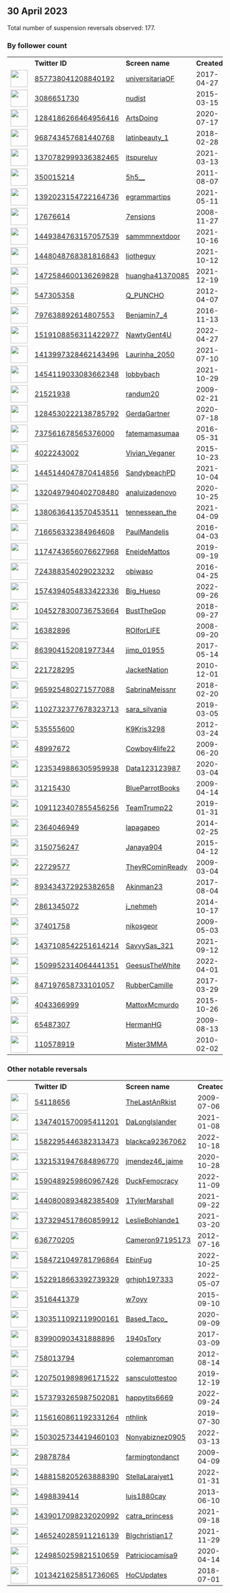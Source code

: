 
## 30 April 2023
Total number of suspension reversals observed: 177.

### By follower count
<table><tr><th></th><th align="left">Twitter ID</th><th align="left">Screen name</th>
<th align="left">Created</th><th align="left">Status</th><th align="left">Suspended</th><th align="left">Followers</th>
<tr><td><a href="https://pbs.twimg.com/profile_images/1649462900594016266/i0h9yYQT_normal.jpg"><img src="https://pbs.twimg.com/profile_images/1649462900594016266/i0h9yYQT_normal.jpg" width="40px" height="40px" align="center"/></a></td><td><a href="https://twitter.com/intent/user?user_id=857738041208840192">857738041208840192</a></td><td><a href="https://twitter.com/universitariaOF">universitariaOF</a></td><td>2017-04-27</td><td align="center"></td><td></td><td>950478</td></tr>
<tr><td><a href="https://pbs.twimg.com/profile_images/1655640089500737540/17twUg1l_normal.jpg"><img src="https://pbs.twimg.com/profile_images/1655640089500737540/17twUg1l_normal.jpg" width="40px" height="40px" align="center"/></a></td><td><a href="https://twitter.com/intent/user?user_id=3086651730">3086651730</a></td><td><a href="https://twitter.com/nudist">nudist</a></td><td>2015-03-15</td><td align="center"></td><td></td><td>570099</td></tr>
<tr><td><a href="https://pbs.twimg.com/profile_images/1284432309534392320/FMBh1Y78_normal.jpg"><img src="https://pbs.twimg.com/profile_images/1284432309534392320/FMBh1Y78_normal.jpg" width="40px" height="40px" align="center"/></a></td><td><a href="https://twitter.com/intent/user?user_id=1284186266464956416">1284186266464956416</a></td><td><a href="https://twitter.com/ArtsDoing">ArtsDoing</a></td><td>2020-07-17</td><td align="center"></td><td></td><td>219290</td></tr>
<tr><td><a href="https://pbs.twimg.com/profile_images/1650531111808770052/amy_MGFR_normal.jpg"><img src="https://pbs.twimg.com/profile_images/1650531111808770052/amy_MGFR_normal.jpg" width="40px" height="40px" align="center"/></a></td><td><a href="https://twitter.com/intent/user?user_id=968743457681440768">968743457681440768</a></td><td><a href="https://twitter.com/latinbeauty_1">latinbeauty_1</a></td><td>2018-02-28</td><td align="center"></td><td>2022-11-02</td><td>218197</td></tr>
<tr><td><a href="https://pbs.twimg.com/profile_images/1430925838418161667/2ZZV7HtN_normal.jpg"><img src="https://pbs.twimg.com/profile_images/1430925838418161667/2ZZV7HtN_normal.jpg" width="40px" height="40px" align="center"/></a></td><td><a href="https://twitter.com/intent/user?user_id=1370782999336382465">1370782999336382465</a></td><td><a href="https://twitter.com/itspureluv">itspureluv</a></td><td>2021-03-13</td><td align="center"></td><td>2022-11-08</td><td>196442</td></tr>
<tr><td><a href="https://pbs.twimg.com/profile_images/1656046971432386581/p6Z4rwg9_normal.jpg"><img src="https://pbs.twimg.com/profile_images/1656046971432386581/p6Z4rwg9_normal.jpg" width="40px" height="40px" align="center"/></a></td><td><a href="https://twitter.com/intent/user?user_id=350015214">350015214</a></td><td><a href="https://twitter.com/5h5__">5h5__</a></td><td>2011-08-07</td><td align="center"></td><td>2023-04-16</td><td>196438</td></tr>
<tr><td><a href="https://pbs.twimg.com/profile_images/1651068307389423617/CJ7iXMTn_normal.jpg"><img src="https://pbs.twimg.com/profile_images/1651068307389423617/CJ7iXMTn_normal.jpg" width="40px" height="40px" align="center"/></a></td><td><a href="https://twitter.com/intent/user?user_id=1392023154722164736">1392023154722164736</a></td><td><a href="https://twitter.com/egrammartips">egrammartips</a></td><td>2021-05-11</td><td align="center"></td><td></td><td>115910</td></tr>
<tr><td><a href="https://pbs.twimg.com/profile_images/1640087080452648960/jdj3MsSX_normal.jpg"><img src="https://pbs.twimg.com/profile_images/1640087080452648960/jdj3MsSX_normal.jpg" width="40px" height="40px" align="center"/></a></td><td><a href="https://twitter.com/intent/user?user_id=17676614">17676614</a></td><td><a href="https://twitter.com/7ensions">7ensions</a></td><td>2008-11-27</td><td align="center"></td><td></td><td>114703</td></tr>
<tr><td><a href="https://pbs.twimg.com/profile_images/1615822128279953408/S79hRmkq_normal.jpg"><img src="https://pbs.twimg.com/profile_images/1615822128279953408/S79hRmkq_normal.jpg" width="40px" height="40px" align="center"/></a></td><td><a href="https://twitter.com/intent/user?user_id=1449384763157057539">1449384763157057539</a></td><td><a href="https://twitter.com/sammmnextdoor">sammmnextdoor</a></td><td>2021-10-16</td><td align="center"></td><td>2022-12-01</td><td>49855</td></tr>
<tr><td><a href="https://pbs.twimg.com/profile_images/1484259991393554432/Q5a5ujjI_normal.jpg"><img src="https://pbs.twimg.com/profile_images/1484259991393554432/Q5a5ujjI_normal.jpg" width="40px" height="40px" align="center"/></a></td><td><a href="https://twitter.com/intent/user?user_id=1448048768381816843">1448048768381816843</a></td><td><a href="https://twitter.com/liotheguy">liotheguy</a></td><td>2021-10-12</td><td align="center"></td><td></td><td>34680</td></tr>
<tr><td><a href="https://pbs.twimg.com/profile_images/1483098069772435463/BHmw4brD_normal.jpg"><img src="https://pbs.twimg.com/profile_images/1483098069772435463/BHmw4brD_normal.jpg" width="40px" height="40px" align="center"/></a></td><td><a href="https://twitter.com/intent/user?user_id=1472584600136269828">1472584600136269828</a></td><td><a href="https://twitter.com/huangha41370085">huangha41370085</a></td><td>2021-12-19</td><td align="center"></td><td>2023-01-18</td><td>24812</td></tr>
<tr><td><a href="https://pbs.twimg.com/profile_images/1625200057942433794/tUbwVsKl_normal.jpg"><img src="https://pbs.twimg.com/profile_images/1625200057942433794/tUbwVsKl_normal.jpg" width="40px" height="40px" align="center"/></a></td><td><a href="https://twitter.com/intent/user?user_id=547305358">547305358</a></td><td><a href="https://twitter.com/Q_PUNCHO">Q_PUNCHO</a></td><td>2012-04-07</td><td align="center"></td><td></td><td>19484</td></tr>
<tr><td><a href="https://pbs.twimg.com/profile_images/1655615048679825408/aTwCyaXQ_normal.jpg"><img src="https://pbs.twimg.com/profile_images/1655615048679825408/aTwCyaXQ_normal.jpg" width="40px" height="40px" align="center"/></a></td><td><a href="https://twitter.com/intent/user?user_id=797638892614807553">797638892614807553</a></td><td><a href="https://twitter.com/Benjamin7_4">Benjamin7_4</a></td><td>2016-11-13</td><td align="center"></td><td>2023-04-11</td><td>19474</td></tr>
<tr><td><a href="https://pbs.twimg.com/profile_images/1527823006663319552/XfkbwjCc_normal.jpg"><img src="https://pbs.twimg.com/profile_images/1527823006663319552/XfkbwjCc_normal.jpg" width="40px" height="40px" align="center"/></a></td><td><a href="https://twitter.com/intent/user?user_id=1519108856311422977">1519108856311422977</a></td><td><a href="https://twitter.com/NawtyGent4U">NawtyGent4U</a></td><td>2022-04-27</td><td align="center"></td><td>2022-11-04</td><td>18778</td></tr>
<tr><td><a href="https://pbs.twimg.com/profile_images/1414009146739990535/i90dPmQY_normal.jpg"><img src="https://pbs.twimg.com/profile_images/1414009146739990535/i90dPmQY_normal.jpg" width="40px" height="40px" align="center"/></a></td><td><a href="https://twitter.com/intent/user?user_id=1413997328462143496">1413997328462143496</a></td><td><a href="https://twitter.com/Laurinha_2050">Laurinha_2050</a></td><td>2021-07-10</td><td align="center"></td><td>2022-06-09</td><td>12612</td></tr>
<tr><td><a href="https://pbs.twimg.com/profile_images/1654557718688985090/R7ot5Fn2_normal.jpg"><img src="https://pbs.twimg.com/profile_images/1654557718688985090/R7ot5Fn2_normal.jpg" width="40px" height="40px" align="center"/></a></td><td><a href="https://twitter.com/intent/user?user_id=1454119033083662348">1454119033083662348</a></td><td><a href="https://twitter.com/lobbybach">lobbybach</a></td><td>2021-10-29</td><td align="center"></td><td>2023-04-17</td><td>11248</td></tr>
<tr><td><a href="https://pbs.twimg.com/profile_images/891800057367932928/GhATk7ab_normal.jpg"><img src="https://pbs.twimg.com/profile_images/891800057367932928/GhATk7ab_normal.jpg" width="40px" height="40px" align="center"/></a></td><td><a href="https://twitter.com/intent/user?user_id=21521938">21521938</a></td><td><a href="https://twitter.com/randum20">randum20</a></td><td>2009-02-21</td><td align="center"></td><td></td><td>9990</td></tr>
<tr><td><a href="https://pbs.twimg.com/profile_images/1530679916563341313/PSlSBijq_normal.jpg"><img src="https://pbs.twimg.com/profile_images/1530679916563341313/PSlSBijq_normal.jpg" width="40px" height="40px" align="center"/></a></td><td><a href="https://twitter.com/intent/user?user_id=1284530222138785792">1284530222138785792</a></td><td><a href="https://twitter.com/GerdaGartner">GerdaGartner</a></td><td>2020-07-18</td><td align="center"></td><td>2022-09-17</td><td>8394</td></tr>
<tr><td><a href="https://pbs.twimg.com/profile_images/1662861689870594048/LjShNHmW_normal.jpg"><img src="https://pbs.twimg.com/profile_images/1662861689870594048/LjShNHmW_normal.jpg" width="40px" height="40px" align="center"/></a></td><td><a href="https://twitter.com/intent/user?user_id=737561678565376000">737561678565376000</a></td><td><a href="https://twitter.com/fatemamasumaa">fatemamasumaa</a></td><td>2016-05-31</td><td align="center"></td><td>2023-03-18</td><td>6559</td></tr>
<tr><td><a href="https://pbs.twimg.com/profile_images/1094314388469792769/Jv9RLCTo_normal.jpg"><img src="https://pbs.twimg.com/profile_images/1094314388469792769/Jv9RLCTo_normal.jpg" width="40px" height="40px" align="center"/></a></td><td><a href="https://twitter.com/intent/user?user_id=4022243002">4022243002</a></td><td><a href="https://twitter.com/Vivian_Veganer">Vivian_Veganer</a></td><td>2015-10-23</td><td align="center"></td><td></td><td>6078</td></tr>
<tr><td><a href="https://pbs.twimg.com/profile_images/1659982579792068609/ARhUZ59S_normal.jpg"><img src="https://pbs.twimg.com/profile_images/1659982579792068609/ARhUZ59S_normal.jpg" width="40px" height="40px" align="center"/></a></td><td><a href="https://twitter.com/intent/user?user_id=1445144047870414856">1445144047870414856</a></td><td><a href="https://twitter.com/SandybeachPD">SandybeachPD</a></td><td>2021-10-04</td><td align="center"></td><td>2022-08-09</td><td>5415</td></tr>
<tr><td><a href="https://pbs.twimg.com/profile_images/1559734406058688512/0mn0w6Mw_normal.png"><img src="https://pbs.twimg.com/profile_images/1559734406058688512/0mn0w6Mw_normal.png" width="40px" height="40px" align="center"/></a></td><td><a href="https://twitter.com/intent/user?user_id=1320497940402708480">1320497940402708480</a></td><td><a href="https://twitter.com/analuizadenovo">analuizadenovo</a></td><td>2020-10-25</td><td align="center"></td><td>2022-10-15</td><td>5304</td></tr>
<tr><td><a href="https://pbs.twimg.com/profile_images/1428446257819836416/_8J53OGl_normal.jpg"><img src="https://pbs.twimg.com/profile_images/1428446257819836416/_8J53OGl_normal.jpg" width="40px" height="40px" align="center"/></a></td><td><a href="https://twitter.com/intent/user?user_id=1380636413570453511">1380636413570453511</a></td><td><a href="https://twitter.com/tennessean_the">tennessean_the</a></td><td>2021-04-09</td><td align="center">👋</td><td></td><td>5098</td></tr>
<tr><td><a href="https://pbs.twimg.com/profile_images/1038865535063093250/CkVTUFTs_normal.jpg"><img src="https://pbs.twimg.com/profile_images/1038865535063093250/CkVTUFTs_normal.jpg" width="40px" height="40px" align="center"/></a></td><td><a href="https://twitter.com/intent/user?user_id=716656332384964608">716656332384964608</a></td><td><a href="https://twitter.com/PaulMandelis">PaulMandelis</a></td><td>2016-04-03</td><td align="center"></td><td></td><td>4733</td></tr>
<tr><td><a href="https://pbs.twimg.com/profile_images/1576715977160531974/XPLYhgGn_normal.jpg"><img src="https://pbs.twimg.com/profile_images/1576715977160531974/XPLYhgGn_normal.jpg" width="40px" height="40px" align="center"/></a></td><td><a href="https://twitter.com/intent/user?user_id=1174743656076627968">1174743656076627968</a></td><td><a href="https://twitter.com/EneideMattos">EneideMattos</a></td><td>2019-09-19</td><td align="center"></td><td>2022-10-26</td><td>4624</td></tr>
<tr><td><a href="https://pbs.twimg.com/profile_images/1650607933539905536/ulpXmN3n_normal.jpg"><img src="https://pbs.twimg.com/profile_images/1650607933539905536/ulpXmN3n_normal.jpg" width="40px" height="40px" align="center"/></a></td><td><a href="https://twitter.com/intent/user?user_id=724388354029023232">724388354029023232</a></td><td><a href="https://twitter.com/obiwaso">obiwaso</a></td><td>2016-04-25</td><td align="center"></td><td></td><td>4310</td></tr>
<tr><td><a href="https://pbs.twimg.com/profile_images/1664210444188528645/yqMZ9MBW_normal.jpg"><img src="https://pbs.twimg.com/profile_images/1664210444188528645/yqMZ9MBW_normal.jpg" width="40px" height="40px" align="center"/></a></td><td><a href="https://twitter.com/intent/user?user_id=1574394054833422336">1574394054833422336</a></td><td><a href="https://twitter.com/Big_Hueso">Big_Hueso</a></td><td>2022-09-26</td><td align="center"></td><td>2023-04-26</td><td>3357</td></tr>
<tr><td><a href="https://pbs.twimg.com/profile_images/1115647447030804480/3yPKDKIp_normal.jpg"><img src="https://pbs.twimg.com/profile_images/1115647447030804480/3yPKDKIp_normal.jpg" width="40px" height="40px" align="center"/></a></td><td><a href="https://twitter.com/intent/user?user_id=1045278300736753664">1045278300736753664</a></td><td><a href="https://twitter.com/BustTheGop">BustTheGop</a></td><td>2018-09-27</td><td align="center"></td><td></td><td>3155</td></tr>
<tr><td><a href="https://pbs.twimg.com/profile_images/1593258835984064515/Ma8wFgYi_normal.jpg"><img src="https://pbs.twimg.com/profile_images/1593258835984064515/Ma8wFgYi_normal.jpg" width="40px" height="40px" align="center"/></a></td><td><a href="https://twitter.com/intent/user?user_id=16382896">16382896</a></td><td><a href="https://twitter.com/ROIforLIFE">ROIforLIFE</a></td><td>2008-09-20</td><td align="center"></td><td>2023-03-20</td><td>3146</td></tr>
<tr><td><a href="https://pbs.twimg.com/profile_images/1541355934945091585/Fbn4elKL_normal.jpg"><img src="https://pbs.twimg.com/profile_images/1541355934945091585/Fbn4elKL_normal.jpg" width="40px" height="40px" align="center"/></a></td><td><a href="https://twitter.com/intent/user?user_id=863904152081977344">863904152081977344</a></td><td><a href="https://twitter.com/jimp_01955">jimp_01955</a></td><td>2017-05-14</td><td align="center"></td><td>2022-07-24</td><td>3098</td></tr>
<tr><td><a href="https://pbs.twimg.com/profile_images/1663855210207256580/sqY7-bvm_normal.jpg"><img src="https://pbs.twimg.com/profile_images/1663855210207256580/sqY7-bvm_normal.jpg" width="40px" height="40px" align="center"/></a></td><td><a href="https://twitter.com/intent/user?user_id=221728295">221728295</a></td><td><a href="https://twitter.com/JacketNation">JacketNation</a></td><td>2010-12-01</td><td align="center"></td><td></td><td>2770</td></tr>
<tr><td><a href="https://pbs.twimg.com/profile_images/1484245523229990917/BwXPaCcZ_normal.jpg"><img src="https://pbs.twimg.com/profile_images/1484245523229990917/BwXPaCcZ_normal.jpg" width="40px" height="40px" align="center"/></a></td><td><a href="https://twitter.com/intent/user?user_id=965925480271577088">965925480271577088</a></td><td><a href="https://twitter.com/SabrinaMeissnr">SabrinaMeissnr</a></td><td>2018-02-20</td><td align="center"></td><td>2023-02-17</td><td>2486</td></tr>
<tr><td><a href="https://pbs.twimg.com/profile_images/1577772605565812736/3ThmwOzD_normal.jpg"><img src="https://pbs.twimg.com/profile_images/1577772605565812736/3ThmwOzD_normal.jpg" width="40px" height="40px" align="center"/></a></td><td><a href="https://twitter.com/intent/user?user_id=1102732377678323713">1102732377678323713</a></td><td><a href="https://twitter.com/sara_silvania">sara_silvania</a></td><td>2019-03-05</td><td align="center"></td><td>2022-10-21</td><td>2471</td></tr>
<tr><td><a href="https://pbs.twimg.com/profile_images/1947135681/Keno_s_eyes_normal.jpg"><img src="https://pbs.twimg.com/profile_images/1947135681/Keno_s_eyes_normal.jpg" width="40px" height="40px" align="center"/></a></td><td><a href="https://twitter.com/intent/user?user_id=535555600">535555600</a></td><td><a href="https://twitter.com/K9Kris3298">K9Kris3298</a></td><td>2012-03-24</td><td align="center"></td><td></td><td>2235</td></tr>
<tr><td><a href="https://pbs.twimg.com/profile_images/1650975768225398784/ceFsk7ya_normal.jpg"><img src="https://pbs.twimg.com/profile_images/1650975768225398784/ceFsk7ya_normal.jpg" width="40px" height="40px" align="center"/></a></td><td><a href="https://twitter.com/intent/user?user_id=48997672">48997672</a></td><td><a href="https://twitter.com/Cowboy4life22">Cowboy4life22</a></td><td>2009-06-20</td><td align="center"></td><td></td><td>2010</td></tr>
<tr><td><a href="https://pbs.twimg.com/profile_images/1653238370766659584/ez6Ycbki_normal.jpg"><img src="https://pbs.twimg.com/profile_images/1653238370766659584/ez6Ycbki_normal.jpg" width="40px" height="40px" align="center"/></a></td><td><a href="https://twitter.com/intent/user?user_id=1235349886305959938">1235349886305959938</a></td><td><a href="https://twitter.com/Data123123987">Data123123987</a></td><td>2020-03-04</td><td align="center">🔒</td><td></td><td>1971</td></tr>
<tr><td><a href="https://pbs.twimg.com/profile_images/1650659265366093826/9BppkyVX_normal.jpg"><img src="https://pbs.twimg.com/profile_images/1650659265366093826/9BppkyVX_normal.jpg" width="40px" height="40px" align="center"/></a></td><td><a href="https://twitter.com/intent/user?user_id=31215430">31215430</a></td><td><a href="https://twitter.com/BlueParrotBooks">BlueParrotBooks</a></td><td>2009-04-14</td><td align="center"></td><td>2022-07-30</td><td>1937</td></tr>
<tr><td><a href="https://pbs.twimg.com/profile_images/1654511160450744322/YyWrv7-I_normal.jpg"><img src="https://pbs.twimg.com/profile_images/1654511160450744322/YyWrv7-I_normal.jpg" width="40px" height="40px" align="center"/></a></td><td><a href="https://twitter.com/intent/user?user_id=1091123407855456256">1091123407855456256</a></td><td><a href="https://twitter.com/TeamTrump22">TeamTrump22</a></td><td>2019-01-31</td><td align="center"></td><td></td><td>1927</td></tr>
<tr><td><a href="https://pbs.twimg.com/profile_images/1127574016712216578/96KlhoUp_normal.jpg"><img src="https://pbs.twimg.com/profile_images/1127574016712216578/96KlhoUp_normal.jpg" width="40px" height="40px" align="center"/></a></td><td><a href="https://twitter.com/intent/user?user_id=2364046949">2364046949</a></td><td><a href="https://twitter.com/lapagapeo">lapagapeo</a></td><td>2014-02-25</td><td align="center"></td><td></td><td>1884</td></tr>
<tr><td><a href="https://pbs.twimg.com/profile_images/1058162382294450178/rJWI7YRv_normal.jpg"><img src="https://pbs.twimg.com/profile_images/1058162382294450178/rJWI7YRv_normal.jpg" width="40px" height="40px" align="center"/></a></td><td><a href="https://twitter.com/intent/user?user_id=3150756247">3150756247</a></td><td><a href="https://twitter.com/Janaya904">Janaya904</a></td><td>2015-04-12</td><td align="center"></td><td></td><td>1747</td></tr>
<tr><td><a href="https://pbs.twimg.com/profile_images/1279964572514947072/mmweCXvR_normal.jpg"><img src="https://pbs.twimg.com/profile_images/1279964572514947072/mmweCXvR_normal.jpg" width="40px" height="40px" align="center"/></a></td><td><a href="https://twitter.com/intent/user?user_id=22729577">22729577</a></td><td><a href="https://twitter.com/TheyRCominReady">TheyRCominReady</a></td><td>2009-03-04</td><td align="center"></td><td></td><td>1730</td></tr>
<tr><td><a href="https://pbs.twimg.com/profile_images/1605506391275438080/3Ar2Spz-_normal.jpg"><img src="https://pbs.twimg.com/profile_images/1605506391275438080/3Ar2Spz-_normal.jpg" width="40px" height="40px" align="center"/></a></td><td><a href="https://twitter.com/intent/user?user_id=893434372925382658">893434372925382658</a></td><td><a href="https://twitter.com/Akinman23">Akinman23</a></td><td>2017-08-04</td><td align="center"></td><td>2023-03-28</td><td>1721</td></tr>
<tr><td><a href="https://pbs.twimg.com/profile_images/1222408709168672768/VKh2hwk2_normal.jpg"><img src="https://pbs.twimg.com/profile_images/1222408709168672768/VKh2hwk2_normal.jpg" width="40px" height="40px" align="center"/></a></td><td><a href="https://twitter.com/intent/user?user_id=2861345072">2861345072</a></td><td><a href="https://twitter.com/j_nehmeh">j_nehmeh</a></td><td>2014-10-17</td><td align="center"></td><td>2022-10-25</td><td>1543</td></tr>
<tr><td><a href="https://pbs.twimg.com/profile_images/691346675546349568/zN9pJNvq_normal.jpg"><img src="https://pbs.twimg.com/profile_images/691346675546349568/zN9pJNvq_normal.jpg" width="40px" height="40px" align="center"/></a></td><td><a href="https://twitter.com/intent/user?user_id=37401758">37401758</a></td><td><a href="https://twitter.com/nikosgeor">nikosgeor</a></td><td>2009-05-03</td><td align="center"></td><td>2023-01-13</td><td>1514</td></tr>
<tr><td><a href="https://pbs.twimg.com/profile_images/1461273377696591874/NoDJIgWs_normal.jpg"><img src="https://pbs.twimg.com/profile_images/1461273377696591874/NoDJIgWs_normal.jpg" width="40px" height="40px" align="center"/></a></td><td><a href="https://twitter.com/intent/user?user_id=1437108542251614214">1437108542251614214</a></td><td><a href="https://twitter.com/SavvySas_321">SavvySas_321</a></td><td>2021-09-12</td><td align="center"></td><td>2022-10-29</td><td>1431</td></tr>
<tr><td><a href="https://pbs.twimg.com/profile_images/1552265774282297344/TrIkgx0j_normal.jpg"><img src="https://pbs.twimg.com/profile_images/1552265774282297344/TrIkgx0j_normal.jpg" width="40px" height="40px" align="center"/></a></td><td><a href="https://twitter.com/intent/user?user_id=1509952314064441351">1509952314064441351</a></td><td><a href="https://twitter.com/GeesusTheWhite">GeesusTheWhite</a></td><td>2022-04-01</td><td align="center"></td><td>2022-09-19</td><td>1399</td></tr>
<tr><td><a href="https://pbs.twimg.com/profile_images/1643593860029857793/sIYqqKnM_normal.jpg"><img src="https://pbs.twimg.com/profile_images/1643593860029857793/sIYqqKnM_normal.jpg" width="40px" height="40px" align="center"/></a></td><td><a href="https://twitter.com/intent/user?user_id=847197658733101057">847197658733101057</a></td><td><a href="https://twitter.com/RubberCamille">RubberCamille</a></td><td>2017-03-29</td><td align="center">👋</td><td>2022-10-02</td><td>1282</td></tr>
<tr><td><a href="https://pbs.twimg.com/profile_images/1612185953514274816/J_XNuxYJ_normal.jpg"><img src="https://pbs.twimg.com/profile_images/1612185953514274816/J_XNuxYJ_normal.jpg" width="40px" height="40px" align="center"/></a></td><td><a href="https://twitter.com/intent/user?user_id=4043366999">4043366999</a></td><td><a href="https://twitter.com/MattoxMcmurdo">MattoxMcmurdo</a></td><td>2015-10-26</td><td align="center"></td><td>2023-04-27</td><td>1270</td></tr>
<tr><td><a href="https://pbs.twimg.com/profile_images/1471396371043397635/FKvzhIv8_normal.jpg"><img src="https://pbs.twimg.com/profile_images/1471396371043397635/FKvzhIv8_normal.jpg" width="40px" height="40px" align="center"/></a></td><td><a href="https://twitter.com/intent/user?user_id=65487307">65487307</a></td><td><a href="https://twitter.com/HermanHG">HermanHG</a></td><td>2009-08-13</td><td align="center"></td><td>2022-07-17</td><td>1224</td></tr>
<tr><td><a href="https://pbs.twimg.com/profile_images/1178890169975361537/JpDtjJ9H_normal.jpg"><img src="https://pbs.twimg.com/profile_images/1178890169975361537/JpDtjJ9H_normal.jpg" width="40px" height="40px" align="center"/></a></td><td><a href="https://twitter.com/intent/user?user_id=110578919">110578919</a></td><td><a href="https://twitter.com/Mister3MMA">Mister3MMA</a></td><td>2010-02-02</td><td align="center"></td><td></td><td>1220</td></tr>
</table>

### Other notable reversals
<table><tr><th></th><th align="left">Twitter ID</th><th align="left">Screen name</th>
<th align="left">Created</th><th align="left">Status</th><th align="left">Suspended</th><th align="left">Followers</th>
<tr><td><a href="https://pbs.twimg.com/profile_images/1660352863321878529/h4d4m38B_normal.jpg"><img src="https://pbs.twimg.com/profile_images/1660352863321878529/h4d4m38B_normal.jpg" width="40px" height="40px" align="center"/></a></td><td><a href="https://twitter.com/intent/user?user_id=54118656">54118656</a></td><td><a href="https://twitter.com/TheLastAnRkist">TheLastAnRkist</a></td><td>2009-07-06</td><td align="center"></td><td>2022-12-29</td><td>1131</td></tr>
<tr><td><a href="https://pbs.twimg.com/profile_images/1531964147126116352/DdQMR6j8_normal.jpg"><img src="https://pbs.twimg.com/profile_images/1531964147126116352/DdQMR6j8_normal.jpg" width="40px" height="40px" align="center"/></a></td><td><a href="https://twitter.com/intent/user?user_id=1347401570095411201">1347401570095411201</a></td><td><a href="https://twitter.com/DaLongIslander">DaLongIslander</a></td><td>2021-01-08</td><td align="center"></td><td>2022-11-30</td><td>26</td></tr>
<tr><td><a href="https://pbs.twimg.com/profile_images/1589639035932254211/OvAd2CfO_normal.jpg"><img src="https://pbs.twimg.com/profile_images/1589639035932254211/OvAd2CfO_normal.jpg" width="40px" height="40px" align="center"/></a></td><td><a href="https://twitter.com/intent/user?user_id=1582295446382313473">1582295446382313473</a></td><td><a href="https://twitter.com/blackca92367062">blackca92367062</a></td><td>2022-10-18</td><td align="center"></td><td>2023-01-22</td><td>105</td></tr>
<tr><td><a href="https://pbs.twimg.com/profile_images/1321536887505473536/RQ8F2Pj5_normal.jpg"><img src="https://pbs.twimg.com/profile_images/1321536887505473536/RQ8F2Pj5_normal.jpg" width="40px" height="40px" align="center"/></a></td><td><a href="https://twitter.com/intent/user?user_id=1321531947684896770">1321531947684896770</a></td><td><a href="https://twitter.com/jmendez46_jaime">jmendez46_jaime</a></td><td>2020-10-28</td><td align="center"></td><td>2022-11-15</td><td>220</td></tr>
<tr><td><a href="https://pbs.twimg.com/profile_images/1590489583187378177/_Un_UEEX_normal.jpg"><img src="https://pbs.twimg.com/profile_images/1590489583187378177/_Un_UEEX_normal.jpg" width="40px" height="40px" align="center"/></a></td><td><a href="https://twitter.com/intent/user?user_id=1590489259860967426">1590489259860967426</a></td><td><a href="https://twitter.com/DuckFemocracy">DuckFemocracy</a></td><td>2022-11-09</td><td align="center"></td><td>2022-12-29</td><td>12</td></tr>
<tr><td><a href="https://abs.twimg.com/sticky/default_profile_images/default_profile_normal.png"><img src="https://abs.twimg.com/sticky/default_profile_images/default_profile_normal.png" width="40px" height="40px" align="center"/></a></td><td><a href="https://twitter.com/intent/user?user_id=1440800893482385409">1440800893482385409</a></td><td><a href="https://twitter.com/1TylerMarshall">1TylerMarshall</a></td><td>2021-09-22</td><td align="center"></td><td>2022-11-30</td><td>0</td></tr>
<tr><td><a href="https://pbs.twimg.com/profile_images/1575831307980083202/Z4iCqLUW_normal.jpg"><img src="https://pbs.twimg.com/profile_images/1575831307980083202/Z4iCqLUW_normal.jpg" width="40px" height="40px" align="center"/></a></td><td><a href="https://twitter.com/intent/user?user_id=1373294517860859912">1373294517860859912</a></td><td><a href="https://twitter.com/LeslieBohlande1">LeslieBohlande1</a></td><td>2021-03-20</td><td align="center"></td><td>2022-12-11</td><td>107</td></tr>
<tr><td><a href="https://pbs.twimg.com/profile_images/1595454166276661248/q9qkdyN-_normal.jpg"><img src="https://pbs.twimg.com/profile_images/1595454166276661248/q9qkdyN-_normal.jpg" width="40px" height="40px" align="center"/></a></td><td><a href="https://twitter.com/intent/user?user_id=636770205">636770205</a></td><td><a href="https://twitter.com/Cameron97195173">Cameron97195173</a></td><td>2012-07-16</td><td align="center"></td><td>2023-01-04</td><td>70</td></tr>
<tr><td><a href="https://pbs.twimg.com/profile_images/1584721192321134592/rCpY8khd_normal.jpg"><img src="https://pbs.twimg.com/profile_images/1584721192321134592/rCpY8khd_normal.jpg" width="40px" height="40px" align="center"/></a></td><td><a href="https://twitter.com/intent/user?user_id=1584721049781796864">1584721049781796864</a></td><td><a href="https://twitter.com/EbinFug">EbinFug</a></td><td>2022-10-25</td><td align="center"></td><td>2022-12-13</td><td>10</td></tr>
<tr><td><a href="https://pbs.twimg.com/profile_images/1522919197080236032/e1hST11w_normal.jpg"><img src="https://pbs.twimg.com/profile_images/1522919197080236032/e1hST11w_normal.jpg" width="40px" height="40px" align="center"/></a></td><td><a href="https://twitter.com/intent/user?user_id=1522918663392739329">1522918663392739329</a></td><td><a href="https://twitter.com/grhjph197333">grhjph197333</a></td><td>2022-05-07</td><td align="center"></td><td>2022-12-08</td><td>113</td></tr>
<tr><td><a href="https://pbs.twimg.com/profile_images/1583183323614089241/UIkRvjiL_normal.jpg"><img src="https://pbs.twimg.com/profile_images/1583183323614089241/UIkRvjiL_normal.jpg" width="40px" height="40px" align="center"/></a></td><td><a href="https://twitter.com/intent/user?user_id=3516441379">3516441379</a></td><td><a href="https://twitter.com/w7oyy">w7oyy</a></td><td>2015-09-10</td><td align="center"></td><td>2022-12-30</td><td>64</td></tr>
<tr><td><a href="https://pbs.twimg.com/profile_images/1382109640662614016/DmA-zx3e_normal.jpg"><img src="https://pbs.twimg.com/profile_images/1382109640662614016/DmA-zx3e_normal.jpg" width="40px" height="40px" align="center"/></a></td><td><a href="https://twitter.com/intent/user?user_id=1303511092119900161">1303511092119900161</a></td><td><a href="https://twitter.com/Based_Taco_">Based_Taco_</a></td><td>2020-09-09</td><td align="center"></td><td>2022-05-16</td><td>414</td></tr>
<tr><td><a href="https://pbs.twimg.com/profile_images/1484028524553900032/muQqyCab_normal.jpg"><img src="https://pbs.twimg.com/profile_images/1484028524553900032/muQqyCab_normal.jpg" width="40px" height="40px" align="center"/></a></td><td><a href="https://twitter.com/intent/user?user_id=839900903431888896">839900903431888896</a></td><td><a href="https://twitter.com/1940sTory">1940sTory</a></td><td>2017-03-09</td><td align="center"></td><td>2022-06-27</td><td>773</td></tr>
<tr><td><a href="https://pbs.twimg.com/profile_images/1443635717813506054/G-aG2MS-_normal.jpg"><img src="https://pbs.twimg.com/profile_images/1443635717813506054/G-aG2MS-_normal.jpg" width="40px" height="40px" align="center"/></a></td><td><a href="https://twitter.com/intent/user?user_id=758013794">758013794</a></td><td><a href="https://twitter.com/colemanroman">colemanroman</a></td><td>2012-08-14</td><td align="center"></td><td>2022-10-19</td><td>176</td></tr>
<tr><td><a href="https://pbs.twimg.com/profile_images/1207509911246118912/y9UjxZiq_normal.jpg"><img src="https://pbs.twimg.com/profile_images/1207509911246118912/y9UjxZiq_normal.jpg" width="40px" height="40px" align="center"/></a></td><td><a href="https://twitter.com/intent/user?user_id=1207501989896171522">1207501989896171522</a></td><td><a href="https://twitter.com/sansculottestoo">sansculottestoo</a></td><td>2019-12-19</td><td align="center"></td><td>2023-01-01</td><td>799</td></tr>
<tr><td><a href="https://pbs.twimg.com/profile_images/1649433999746519048/hOcB1KuO_normal.jpg"><img src="https://pbs.twimg.com/profile_images/1649433999746519048/hOcB1KuO_normal.jpg" width="40px" height="40px" align="center"/></a></td><td><a href="https://twitter.com/intent/user?user_id=1573793265987502081">1573793265987502081</a></td><td><a href="https://twitter.com/happytits6669">happytits6669</a></td><td>2022-09-24</td><td align="center"></td><td>2023-03-21</td><td>92</td></tr>
<tr><td><a href="https://pbs.twimg.com/profile_images/1207958483733073920/Of_f79Fm_normal.jpg"><img src="https://pbs.twimg.com/profile_images/1207958483733073920/Of_f79Fm_normal.jpg" width="40px" height="40px" align="center"/></a></td><td><a href="https://twitter.com/intent/user?user_id=1156160861192331264">1156160861192331264</a></td><td><a href="https://twitter.com/nthlink">nthlink</a></td><td>2019-07-30</td><td align="center">🔒</td><td>2023-01-24</td><td>5</td></tr>
<tr><td><a href="https://pbs.twimg.com/profile_images/1503120256981733378/E4QPdxuv_normal.jpg"><img src="https://pbs.twimg.com/profile_images/1503120256981733378/E4QPdxuv_normal.jpg" width="40px" height="40px" align="center"/></a></td><td><a href="https://twitter.com/intent/user?user_id=1503025734419460103">1503025734419460103</a></td><td><a href="https://twitter.com/Nonyabiznez0905">Nonyabiznez0905</a></td><td>2022-03-13</td><td align="center"></td><td>2022-05-06</td><td>20</td></tr>
<tr><td><a href="https://pbs.twimg.com/profile_images/1453161379607814146/y5UnjP1e_normal.jpg"><img src="https://pbs.twimg.com/profile_images/1453161379607814146/y5UnjP1e_normal.jpg" width="40px" height="40px" align="center"/></a></td><td><a href="https://twitter.com/intent/user?user_id=29878784">29878784</a></td><td><a href="https://twitter.com/farmingtondanct">farmingtondanct</a></td><td>2009-04-09</td><td align="center"></td><td>2022-10-12</td><td>107</td></tr>
<tr><td><a href="https://pbs.twimg.com/profile_images/1655278580794810373/tVKByh-6_normal.jpg"><img src="https://pbs.twimg.com/profile_images/1655278580794810373/tVKByh-6_normal.jpg" width="40px" height="40px" align="center"/></a></td><td><a href="https://twitter.com/intent/user?user_id=1488158205263888390">1488158205263888390</a></td><td><a href="https://twitter.com/StellaLaraiyet1">StellaLaraiyet1</a></td><td>2022-01-31</td><td align="center"></td><td>2022-12-22</td><td>40</td></tr>
<tr><td><a href="https://pbs.twimg.com/profile_images/1460255675678924800/nYLWiAPx_normal.jpg"><img src="https://pbs.twimg.com/profile_images/1460255675678924800/nYLWiAPx_normal.jpg" width="40px" height="40px" align="center"/></a></td><td><a href="https://twitter.com/intent/user?user_id=1498839414">1498839414</a></td><td><a href="https://twitter.com/luis1880cay">luis1880cay</a></td><td>2013-06-10</td><td align="center"></td><td>2023-01-08</td><td>469</td></tr>
<tr><td><a href="https://pbs.twimg.com/profile_images/1546259373483126786/4Bcd7cfB_normal.jpg"><img src="https://pbs.twimg.com/profile_images/1546259373483126786/4Bcd7cfB_normal.jpg" width="40px" height="40px" align="center"/></a></td><td><a href="https://twitter.com/intent/user?user_id=1439017098232020992">1439017098232020992</a></td><td><a href="https://twitter.com/catra_princess">catra_princess</a></td><td>2021-09-18</td><td align="center"></td><td>2023-01-07</td><td>563</td></tr>
<tr><td><a href="https://pbs.twimg.com/profile_images/1532063372660850688/5NVG8wCF_normal.jpg"><img src="https://pbs.twimg.com/profile_images/1532063372660850688/5NVG8wCF_normal.jpg" width="40px" height="40px" align="center"/></a></td><td><a href="https://twitter.com/intent/user?user_id=1465240285911216139">1465240285911216139</a></td><td><a href="https://twitter.com/BIgchristian17">BIgchristian17</a></td><td>2021-11-29</td><td align="center"></td><td>2022-11-18</td><td>12</td></tr>
<tr><td><a href="https://pbs.twimg.com/profile_images/1652821715133640705/8Ewn5RRg_normal.jpg"><img src="https://pbs.twimg.com/profile_images/1652821715133640705/8Ewn5RRg_normal.jpg" width="40px" height="40px" align="center"/></a></td><td><a href="https://twitter.com/intent/user?user_id=1249850259821510659">1249850259821510659</a></td><td><a href="https://twitter.com/Patriciocamisa9">Patriciocamisa9</a></td><td>2020-04-14</td><td align="center">🔒</td><td>2022-12-18</td><td>199</td></tr>
<tr><td><a href="https://pbs.twimg.com/profile_images/1346868425474404352/3UCQTJW1_normal.jpg"><img src="https://pbs.twimg.com/profile_images/1346868425474404352/3UCQTJW1_normal.jpg" width="40px" height="40px" align="center"/></a></td><td><a href="https://twitter.com/intent/user?user_id=1013421625851736065">1013421625851736065</a></td><td><a href="https://twitter.com/HoCUpdates">HoCUpdates</a></td><td>2018-07-01</td><td align="center"></td><td>2022-12-26</td><td>531</td></tr>
</table>
